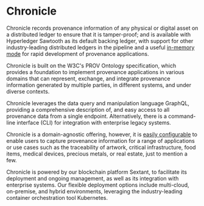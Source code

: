 # Chronicle

Chronicle records provenance information of any physical or digital asset on a
distributed ledger to ensure that it is tamper-proof; and is available with
Hyperledger Sawtooth as its default backing ledger, with support for other
industry-leading distributed ledgers in the pipeline and a useful
[in-memory mode](./building.md#in-memory-version) for rapid development of
provenance applications.

Chronicle is built on the W3C's PROV Ontology specification, which provides a
foundation to implement provenance applications in various domains that can
represent, exchange, and integrate provenance information generated by multiple
parties, in different systems, and under diverse contexts.

Chronicle leverages the data query and manipulation language GraphQL, providing
a comprehensive description of, and easy access to all provenance data from a
single endpoint. Alternatively, there is a command-line interface (CLI) for
integration with enterprise legacy systems.

Chronicle is a domain-agnostic offering, however, it is
[easily configurable](./domain_modeling.md) to enable users to capture
provenance information for a range of applications or use cases such as the
traceability of artwork, critical infrastructure, food items, medical devices,
precious metals, or real estate, just to mention a few.

Chronicle is powered by our blockchain platform Sextant, to facilitate its
deployment and ongoing management, as well as its integration with enterprise
systems. Our flexible deployment options include multi-cloud, on-premise, and
hybrid environments, leveraging the industry-leading container orchestration
tool Kubernetes.
